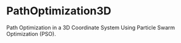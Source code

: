 # PathOptimization3D
Path Optimization in a 3D Coordinate System Using Particle Swarm Optimization (PSO).
